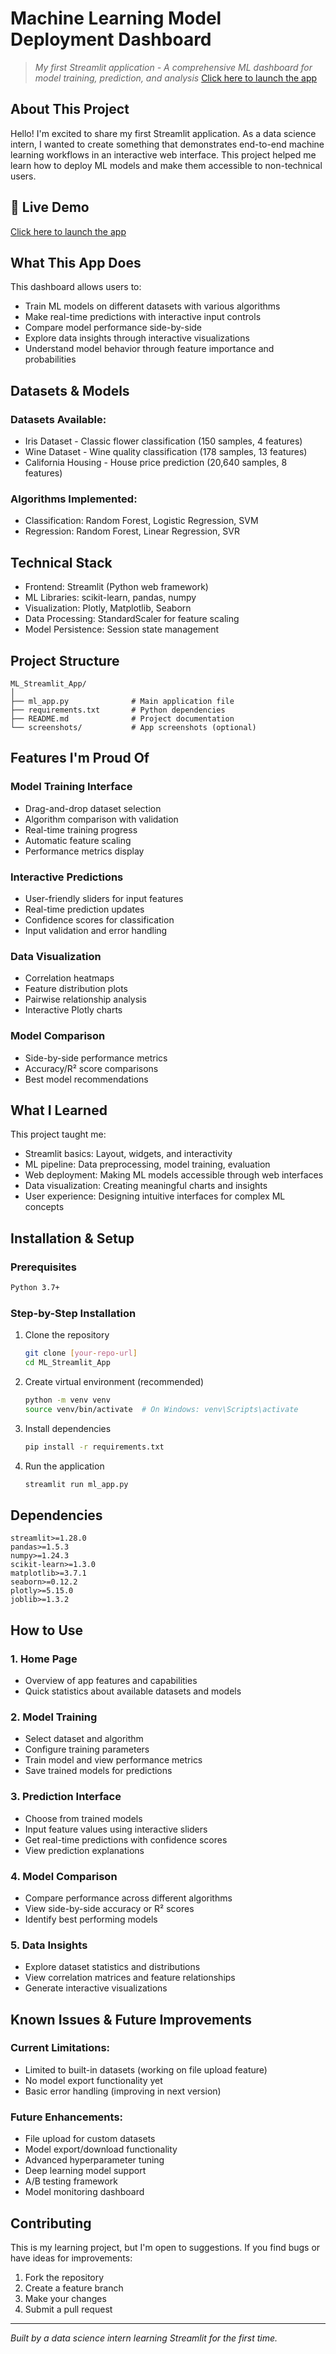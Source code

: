 
# Machine Learning Model Deployment Dashboard

> *My first Streamlit application - A comprehensive ML dashboard for model training, prediction, and analysis*
> [Click here to launch the app](https://kunalsahal.streamlit.app)

## About This Project

Hello! I'm excited to share my first Streamlit application. As a data science intern, I wanted to create something that demonstrates end-to-end machine learning workflows in an interactive web interface. This project helped me learn how to deploy ML models and make them accessible to non-technical users.

## 🔗 Live Demo
[Click here to launch the app](https://kunalsahal.streamlit.app)

## What This App Does

This dashboard allows users to:
- Train ML models on different datasets with various algorithms
- Make real-time predictions with interactive input controls
- Compare model performance side-by-side
- Explore data insights through interactive visualizations
- Understand model behavior through feature importance and probabilities


## Datasets & Models

### Datasets Available:
- Iris Dataset - Classic flower classification (150 samples, 4 features)
- Wine Dataset - Wine quality classification (178 samples, 13 features)
- California Housing - House price prediction (20,640 samples, 8 features)

### Algorithms Implemented:
- Classification: Random Forest, Logistic Regression, SVM
- Regression: Random Forest, Linear Regression, SVR

## Technical Stack

- Frontend: Streamlit (Python web framework)
- ML Libraries: scikit-learn, pandas, numpy
- Visualization: Plotly, Matplotlib, Seaborn
- Data Processing: StandardScaler for feature scaling
- Model Persistence: Session state management

## Project Structure

```
ML_Streamlit_App/
│
├── ml_app.py              # Main application file
├── requirements.txt       # Python dependencies
├── README.md              # Project documentation
└── screenshots/           # App screenshots (optional)
```

## Features I'm Proud Of

### Model Training Interface
- Drag-and-drop dataset selection
- Algorithm comparison with validation
- Real-time training progress
- Automatic feature scaling
- Performance metrics display

### Interactive Predictions
- User-friendly sliders for input features
- Real-time prediction updates
- Confidence scores for classification
- Input validation and error handling

### Data Visualization
- Correlation heatmaps
- Feature distribution plots
- Pairwise relationship analysis
- Interactive Plotly charts

### Model Comparison
- Side-by-side performance metrics
- Accuracy/R² score comparisons
- Best model recommendations

## What I Learned

This project taught me:
- Streamlit basics: Layout, widgets, and interactivity
- ML pipeline: Data preprocessing, model training, evaluation
- Web deployment: Making ML models accessible through web interfaces
- Data visualization: Creating meaningful charts and insights
- User experience: Designing intuitive interfaces for complex ML concepts

## Installation & Setup

### Prerequisites
```bash
Python 3.7+
```

### Step-by-Step Installation
1. Clone the repository
   ```bash
   git clone [your-repo-url]
   cd ML_Streamlit_App
   ```

2. Create virtual environment (recommended)
   ```bash
   python -m venv venv
   source venv/bin/activate  # On Windows: venv\Scripts\activate
   ```

3. Install dependencies
   ```bash
   pip install -r requirements.txt
   ```

4. Run the application
   ```bash
   streamlit run ml_app.py
   ```

## Dependencies

```
streamlit>=1.28.0
pandas>=1.5.3
numpy>=1.24.3
scikit-learn>=1.3.0
matplotlib>=3.7.1
seaborn>=0.12.2
plotly>=5.15.0
joblib>=1.3.2
```

## How to Use

### 1. Home Page
- Overview of app features and capabilities
- Quick statistics about available datasets and models

### 2. Model Training
- Select dataset and algorithm
- Configure training parameters
- Train model and view performance metrics
- Save trained models for predictions

### 3. Prediction Interface
- Choose from trained models
- Input feature values using interactive sliders
- Get real-time predictions with confidence scores
- View prediction explanations

### 4. Model Comparison
- Compare performance across different algorithms
- View side-by-side accuracy or R² scores
- Identify best performing models

### 5. Data Insights
- Explore dataset statistics and distributions
- View correlation matrices and feature relationships
- Generate interactive visualizations

## Known Issues & Future Improvements

### Current Limitations:
- Limited to built-in datasets (working on file upload feature)
- No model export functionality yet
- Basic error handling (improving in next version)

### Future Enhancements:
- File upload for custom datasets
- Model export/download functionality
- Advanced hyperparameter tuning
- Deep learning model support
- A/B testing framework
- Model monitoring dashboard

## Contributing

This is my learning project, but I'm open to suggestions. If you find bugs or have ideas for improvements:

1. Fork the repository
2. Create a feature branch
3. Make your changes
4. Submit a pull request

---

*Built by a data science intern learning Streamlit for the first time.*
